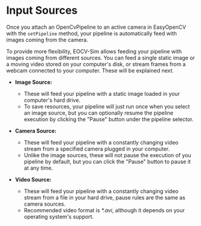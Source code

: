 # Input Sources

Once you attach an OpenCvPipeline to an active camera in EasyOpenCV with the `setPipeline` method, your pipeline is automatically feed with images coming from the camera.

To provide more flexibility, EOCV-Sim allows feeding your pipeline with images coming from different sources. You can feed a single static image or a moving video stored on your computer's disk, or stream frames from a webcam connected to your computer. These will be explained next.

* **Image Source:**
  * These will feed your pipeline with a static image loaded in your computer's hard drive.
  * To save resources, your pipeline will just run once when you select an image source, but you can optionally resume the pipeline execution by clicking the "Pause" button under the pipeline selector.
* **Camera Source:**
  * These will feed your pipeline with a constantly changing video stream from a specified camera plugged in your computer.
  * Unlike the image sources, these will not pause the execution of you pipeline by default, but you can click the "Pause" button to pause it at any time.
*   **Video Source:**

    * These will feed your pipeline with a constantly changing video stream from a file in your hard drive, pause rules are the same as camera sources.
    * Recommended video format is _\*.avi_, although it depends on your operating system's support.



